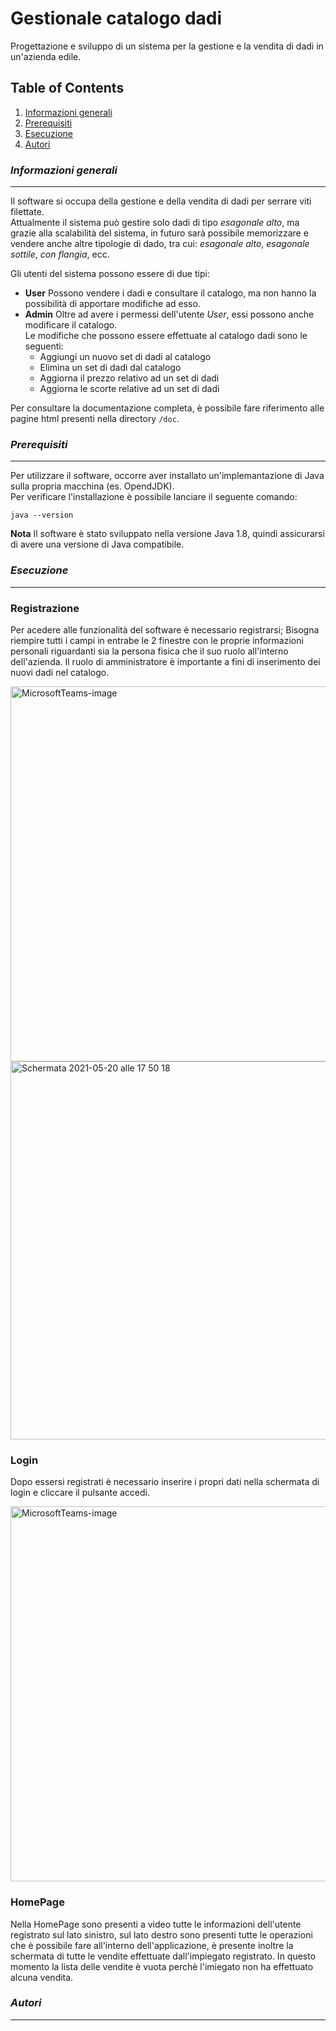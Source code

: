 
# Gestionale catalogo dadi
Progettazione e sviluppo di un sistema per la gestione e la vendita di dadi in un'azienda edile.

## Table of Contents
1. [Informazioni generali](#info)
2. [Prerequisiti](#requisiti)
3. [Esecuzione](#esecuzione)
4. [Autori](#autori)

### *Informazioni generali*
***
Il software si occupa della gestione e della vendita di dadi per serrare viti filettate.  
Attualmente il sistema può gestire solo dadi di tipo _esagonale alto_, ma grazie alla scalabilità del sistema, in futuro sarà possibile memorizzare e vendere anche altre tipologie di dado, tra cui: _esagonale alto_, _esagonale sottile_, _con flangia_, ecc.

Gli utenti del sistema possono essere di due tipi:
* **User** Possono vendere i dadi e consultare il catalogo, ma non hanno la possibilità di apportare modifiche ad esso.
* **Admin** Oltre ad avere i permessi dell'utente _User_, essi possono anche modificare il catalogo.  
  Le modifiche che possono essere effettuate al catalogo dadi sono le seguenti:
  * Aggiungi un nuovo set di dadi al catalogo
  * Elimina un set di dadi dal catalogo
  * Aggiorna il prezzo relativo ad un set di dadi
  * Aggiorna le scorte relative ad un set di dadi

Per consultare la documentazione completa, è possibile fare riferimento alle pagine html presenti nella directory `/doc`.

### *Prerequisiti*
***
Per utilizzare il software, occorre aver installato un'implemantazione di Java sulla propria macchina (es. OpendJDK).  
Per verificare l'installazione è possibile lanciare il seguente comando:  
```
java --version
```
**Nota** Il software è stato sviluppato nella versione Java 1.8, quindi assicurarsi di avere una versione di Java compatibile.

### *Esecuzione*
***
### Registrazione
Per acedere alle funzionalità del software è necessario registrarsi; Bisogna riempire tutti i campi in entrabe le 2 finestre con le proprie informazioni personali riguardanti sia la persona fisica che il suo ruolo all'interno dell'azienda. Il ruolo di amministratore è importante a fini di inserimento dei nuovi dadi nel catalogo.

<img width="600" alt="MicrosoftTeams-image" src="https://user-images.githubusercontent.com/79160832/119009822-cc121400-b993-11eb-9558-8327604fb97d.png">

<img width="605" alt="Schermata 2021-05-20 alle 17 50 18" src="https://user-images.githubusercontent.com/79160832/119011335-41caaf80-b995-11eb-9fe0-7230c42f7074.png">

### Login
Dopo essersi registrati è necessario inserire i propri dati nella schermata di login e cliccare il pulsante accedi.

<img width="600" alt="MicrosoftTeams-image" src="https://user-images.githubusercontent.com/79160832/119009822-cc121400-b993-11eb-9558-8327604fb97d.png">

### HomePage
Nella HomePage sono presenti a video tutte le informazioni dell'utente registrato sul lato sinistro, sul lato destro sono presenti tutte le operazioni che è possibile fare all'interno dell'applicazione, è presente inoltre la schermata di tutte le vendite effettuate dall'impiegato registrato. In questo momento la lista delle vendite è vuota perchè l'imiegato non ha effettuato alcuna vendita.


### *Autori*
***
